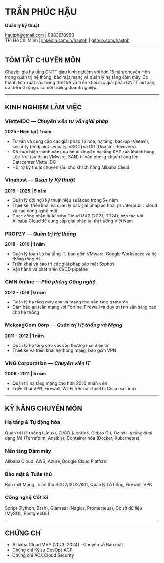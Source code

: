 # TRẦN PHÚC HẬU  
**Quản lý kỹ thuật**  

hautph@gmail.com  | 0983078990  
TP. Hồ Chí Minh  | [linkedin.com/in/hautph](https://linkedin.com/in/hautph) | [github.com/hautph](https://github.com/hautph)

---

## TÓM TẮT CHUYÊN MÔN  
Chuyên gia hạ tầng CNTT giàu kinh nghiệm với hơn 15 năm chuyên môn trong quản trị hệ thống, bảo mật mạng và quản lý hạ tầng đám mây. Có thành tích xuất sắc trong thiết kế và triển khai các giải pháp CNTT an toàn, có thể mở rộng cho môi trường doanh nghiệp.

---

## KINH NGHIỆM LÀM VIỆC  

### ViettelIDC — *Chuyên viên tư vấn giải pháp*  
**2025 - Hiện tại | 1 năm**  
- Tư vấn và cung cấp các giải pháp ảo hóa, hạ tầng, backup (Veeam), security (endpoint security, vSOC) và DR (Disaster Recovery)  
- Đã thực hiện thành công dự án di chuyển hạ tầng SAP của khách hàng Lộc Trời (sử dụng VMware, SAN) từ văn phòng khách hàng lên Datacenter ViettelIDC  
- Hỗ trợ kỹ thuật chuyên sâu cho khách hàng Alibaba Cloud  

### Vinahost — *Quản lý Kỹ thuật*  
**2019 - 2025 | 5 năm**  
- Quản lý đội ngũ kỹ thuật hiệu suất cao trong 5+ năm  
- Thiết kế, triển khai và quản lý các giải pháp ảo hóa, private/public cloud và các công nghệ mới  
- Được công nhận là Alibaba Cloud MVP (2023, 2024), hợp tác với Alibaba Cloud để cung cấp giải pháp tại thị trường Việt Nam  

### PROPZY — *Quản trị Hệ thống*  
**2018 - 2019 | 1 năm**  
- Quản lý toàn bộ hạ tầng IT, bao gồm VMware, Google Workspace và hệ thống tổng đài  
- Triển khai và bảo trì các giải pháp bảo mật Sophos  
- Vận hành và phát triển CI/CD pipeline  

### CMN Online — *Phó phòng Công nghệ*  
**2012 - 2018 | 6 năm**  
- Quản lý hạ tầng máy chủ và mạng cho nền tảng game lớn  
- Đảm bảo an toàn mạng với Fortinet Firewall và duy trì tính sẵn sàng cao cho hệ thống  

### MekongCom Corp — *Quản trị Hệ thống và Mạng*  
**2011 - 2012 | 1 năm**  
- Quản lý hạ tầng cho các sàn thương mại điện tử  
- Thiết kế và triển khai hệ thống mạng, bao gồm VPN  

### VNG Corporation — *Chuyên viên IT*  
**2006 - 2011 | 5 năm**  
- Quản trị hạ tầng mạng cho hơn 2000 nhân viên  
- Triển khai VPN, Firewall, Wi-Fi trên các thiết bị Cisco và Linux  

---

## KỸ NĂNG CHUYÊN MÔN  

### Hạ tầng & Tự động hóa  
Quản trị Hệ thống (Linux), CI/CD (Jenkins, GitLab CI), Cơ sở Hạ tầng dưới dạng Mã (Terraform, Ansible), Container hóa (Docker, Kubernetes)

### Nền tảng Đám mây  
Alibaba Cloud, AWS, Azure, Google Cloud Platform

### Bảo mật & Tuân thủ  
Bảo mật Mạng, Tuân thủ SOC2/ISO27001, Quản lý Lỗ hổng, Firewall, VPN

### Công nghệ Cốt lõi  
Script (Python, Bash), Giám sát (Nagios, Prometheus), Cơ sở dữ liệu (MySQL, PostgreSQL)

---

## CHỨNG CHỈ  
- Alibaba Cloud MVP (2023, 2024) - Chuyên về Bảo mật  
- Chứng chỉ Kỹ sư DevOps ACP  
- Chứng chỉ ACA Cloud Security